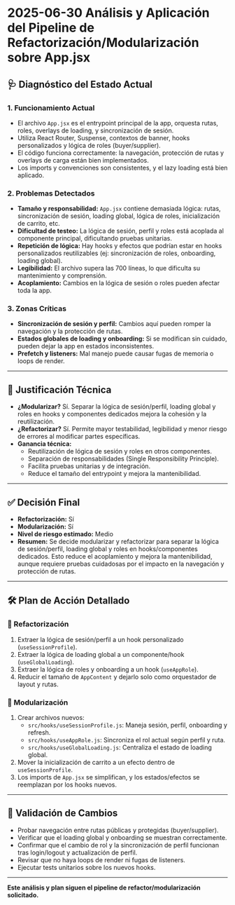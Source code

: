 # 2025-06-30 Análisis y Aplicación del Pipeline de Refactorización/Modularización sobre App.jsx

## 🩺 Diagnóstico del Estado Actual

### 1. Funcionamiento Actual
- El archivo `App.jsx` es el entrypoint principal de la app, orquesta rutas, roles, overlays de loading, y sincronización de sesión.
- Utiliza React Router, Suspense, contextos de banner, hooks personalizados y lógica de roles (buyer/supplier).
- El código funciona correctamente: la navegación, protección de rutas y overlays de carga están bien implementados.
- Los imports y convenciones son consistentes, y el lazy loading está bien aplicado.

### 2. Problemas Detectados
- **Tamaño y responsabilidad:** `App.jsx` contiene demasiada lógica: rutas, sincronización de sesión, loading global, lógica de roles, inicialización de carrito, etc.
- **Dificultad de testeo:** La lógica de sesión, perfil y roles está acoplada al componente principal, dificultando pruebas unitarias.
- **Repetición de lógica:** Hay hooks y efectos que podrían estar en hooks personalizados reutilizables (ej: sincronización de roles, onboarding, loading global).
- **Legibilidad:** El archivo supera las 700 líneas, lo que dificulta su mantenimiento y comprensión.
- **Acoplamiento:** Cambios en la lógica de sesión o roles pueden afectar toda la app.

### 3. Zonas Críticas
- **Sincronización de sesión y perfil:** Cambios aquí pueden romper la navegación y la protección de rutas.
- **Estados globales de loading y onboarding:** Si se modifican sin cuidado, pueden dejar la app en estados inconsistentes.
- **Prefetch y listeners:** Mal manejo puede causar fugas de memoria o loops de render.

---

## 🧠 Justificación Técnica
- **¿Modularizar?** Sí. Separar la lógica de sesión/perfil, loading global y roles en hooks y componentes dedicados mejora la cohesión y la reutilización.
- **¿Refactorizar?** Sí. Permite mayor testabilidad, legibilidad y menor riesgo de errores al modificar partes específicas.
- **Ganancia técnica:**
  - Reutilización de lógica de sesión y roles en otros componentes.
  - Separación de responsabilidades (Single Responsibility Principle).
  - Facilita pruebas unitarias y de integración.
  - Reduce el tamaño del entrypoint y mejora la mantenibilidad.

---

## ✅ Decisión Final
- **Refactorización:** Sí  
- **Modularización:** Sí  
- **Nivel de riesgo estimado:** Medio  
- **Resumen:** Se decide modularizar y refactorizar para separar la lógica de sesión/perfil, loading global y roles en hooks/componentes dedicados. Esto reduce el acoplamiento y mejora la mantenibilidad, aunque requiere pruebas cuidadosas por el impacto en la navegación y protección de rutas.

---

## 🛠️ Plan de Acción Detallado

### 🔄 Refactorización
1. Extraer la lógica de sesión/perfil a un hook personalizado (`useSessionProfile`).
2. Extraer la lógica de loading global a un componente/hook (`useGlobalLoading`).
3. Extraer la lógica de roles y onboarding a un hook (`useAppRole`).
4. Reducir el tamaño de `AppContent` y dejarlo solo como orquestador de layout y rutas.

### 🧩 Modularización
1. Crear archivos nuevos:
   - `src/hooks/useSessionProfile.js`: Maneja sesión, perfil, onboarding y refresh.
   - `src/hooks/useAppRole.js`: Sincroniza el rol actual según perfil y ruta.
   - `src/hooks/useGlobalLoading.js`: Centraliza el estado de loading global.
2. Mover la inicialización de carrito a un efecto dentro de `useSessionProfile`.
3. Los imports de `App.jsx` se simplifican, y los estados/efectos se reemplazan por los hooks nuevos.

---

## 🧪 Validación de Cambios
- Probar navegación entre rutas públicas y protegidas (buyer/supplier).
- Verificar que el loading global y onboarding se muestran correctamente.
- Confirmar que el cambio de rol y la sincronización de perfil funcionan tras login/logout y actualización de perfil.
- Revisar que no haya loops de render ni fugas de listeners.
- Ejecutar tests unitarios sobre los nuevos hooks.

---

**Este análisis y plan siguen el pipeline de refactor/modularización solicitado.**